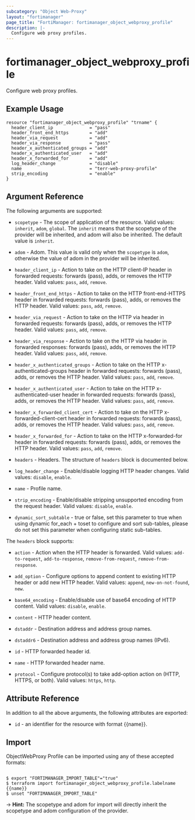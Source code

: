 ```yaml
---
subcategory: "Object Web-Proxy"
layout: "fortimanager"
page_title: "FortiManager: fortimanager_object_webproxy_profile"
description: |-
  Configure web proxy profiles.
---
```


# fortimanager_object_webproxy_profile
Configure web proxy profiles.

## Example Usage

```hcl
resource "fortimanager_object_webproxy_profile" "trname" {
  header_client_ip              = "pass"
  header_front_end_https        = "add"
  header_via_request            = "add"
  header_via_response           = "pass"
  header_x_authenticated_groups = "add"
  header_x_authenticated_user   = "add"
  header_x_forwarded_for        = "add"
  log_header_change             = "disable"
  name                          = "terr-web-proxy-profile"
  strip_encoding                = "enable"
}
```

## Argument Reference


The following arguments are supported:

* `scopetype` - The scope of application of the resource. Valid values: `inherit`, `adom`, `global`. The `inherit` means that the scopetype of the provider will be inherited, and adom will also be inherited. The default value is `inherit`.
* `adom` - Adom. This value is valid only when the `scopetype` is `adom`, otherwise the value of adom in the provider will be inherited.

* `header_client_ip` - Action to take on the HTTP client-IP header in forwarded requests: forwards (pass), adds, or removes the HTTP header. Valid values: `pass`, `add`, `remove`.

* `header_front_end_https` - Action to take on the HTTP front-end-HTTPS header in forwarded requests: forwards (pass), adds, or removes the HTTP header. Valid values: `pass`, `add`, `remove`.

* `header_via_request` - Action to take on the HTTP via header in forwarded requests: forwards (pass), adds, or removes the HTTP header. Valid values: `pass`, `add`, `remove`.

* `header_via_response` - Action to take on the HTTP via header in forwarded responses: forwards (pass), adds, or removes the HTTP header. Valid values: `pass`, `add`, `remove`.

* `header_x_authenticated_groups` - Action to take on the HTTP x-authenticated-groups header in forwarded requests: forwards (pass), adds, or removes the HTTP header. Valid values: `pass`, `add`, `remove`.

* `header_x_authenticated_user` - Action to take on the HTTP x-authenticated-user header in forwarded requests: forwards (pass), adds, or removes the HTTP header. Valid values: `pass`, `add`, `remove`.

* `header_x_forwarded_client_cert` - Action to take on the HTTP x-forwarded-client-cert header in forwarded requests: forwards (pass), adds, or removes the HTTP header. Valid values: `pass`, `add`, `remove`.

* `header_x_forwarded_for` - Action to take on the HTTP x-forwarded-for header in forwarded requests: forwards (pass), adds, or removes the HTTP header. Valid values: `pass`, `add`, `remove`.

* `headers` - Headers. The structure of `headers` block is documented below.
* `log_header_change` - Enable/disable logging HTTP header changes. Valid values: `disable`, `enable`.

* `name` - Profile name.
* `strip_encoding` - Enable/disable stripping unsupported encoding from the request header. Valid values: `disable`, `enable`.

* `dynamic_sort_subtable` - true or false, set this parameter to true when using dynamic for_each + toset to configure and sort sub-tables, please do not set this parameter when configuring static sub-tables.

The `headers` block supports:

* `action` - Action when the HTTP header is forwarded. Valid values: `add-to-request`, `add-to-response`, `remove-from-request`, `remove-from-response`.

* `add_option` - Configure options to append content to existing HTTP header or add new HTTP header. Valid values: `append`, `new-on-not-found`, `new`.

* `base64_encoding` - Enable/disable use of base64 encoding of HTTP content. Valid values: `disable`, `enable`.

* `content` - HTTP header content.
* `dstaddr` - Destination address and address group names.
* `dstaddr6` - Destination address and address group names (IPv6).
* `id` - HTTP forwarded header id.
* `name` - HTTP forwarded header name.
* `protocol` - Configure protocol(s) to take add-option action on (HTTP, HTTPS, or both). Valid values: `https`, `http`.



## Attribute Reference

In addition to all the above arguments, the following attributes are exported:
* `id` - an identifier for the resource with format {{name}}.

## Import

ObjectWebProxy Profile can be imported using any of these accepted formats:
```

$ export "FORTIMANAGER_IMPORT_TABLE"="true"
$ terraform import fortimanager_object_webproxy_profile.labelname {{name}}
$ unset "FORTIMANAGER_IMPORT_TABLE"
```
-> **Hint:** The scopetype and adom for import will directly inherit the scopetype and adom configuration of the provider.
